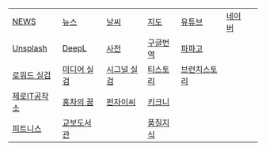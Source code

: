 <!-- 줄바꾸기는 행 끝에 스페이스 두칸 입력 -->
<!-- 표 셀 내용 왼쪽정렬 :--- , 오른쪽정렬 ---: , 가운데정렬 :---: -->
|  |  |  |  |  |  |  |  
|--|--|--|--|--|--|--|  
[NEWS](https://english.hani.co.kr/arti/english_edition) | [뉴스](https://news.naver.com) |  [날씨](https://www.weather.go.kr/w/index.do) | [지도](https://map.naver.com/) | [유튜브](https://www.youtube.com) | [네이버](https://www.naver.com) 
[Unsplash](https://unsplash.com/ko) | [DeepL](https://www.deepl.com/en/write) | [사전](https://dict.naver.com) | [구글번역](https://translate.google.co.kr/?hl=ko&tab=TT) | [파파고](https://papago.naver.com/?sk=auto&tk=en) 
[로워드 실검](https://loword.co.kr/keywordTrend) | [미디어 실검](https://kdx.kr/service/searchtrend/view) | [시그널 실검](https://signal.bz/) | [티스토리](https://www.tistory.com/category/current) | [브런치스토리](https://brunch.co.kr/now)
[제로IT공작소](https://blog.naver.com/zmsgfc) | [홍차의 꿈](https://jsb000.tistory.com/) | [펀자이씨](https://imginn.com/punj_toon/) | [키크니](https://imginn.com/keykney/)  
[피트니스](https://fit.shillashp.com/my/user-info/entrance-detail) | [교보도서관](./library.md)|  | [품질지식](./quality.md)  |  
